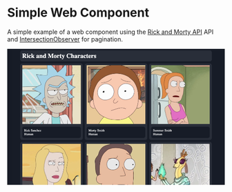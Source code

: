 # Simple Web Component

A simple example of a web component using the [Rick and Morty API](https://rickandmortyapi.com/documentation/) API and [IntersectionObserver](https://developer.mozilla.org/en-US/docs/Web/API/Intersection_Observer_API) for pagination.

![alt text](img/screen.png)

